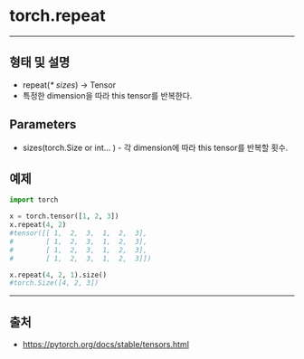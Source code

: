 # torch.repeat #
--------
## 형태 및 설명 ##
* repeat(*\* sizes*) → Tensor
* 특정한 dimension을 따라 this tensor를 반복한다.
>
## Parameters ##
* sizes(torch.Size or int... ) - 각 dimension에 따라 this tensor를 반복할 횟수.
>
## 예제 ##
```python 
import torch

x = torch.tensor([1, 2, 3])
x.repeat(4, 2)
#tensor([[ 1,  2,  3,  1,  2,  3],
#        [ 1,  2,  3,  1,  2,  3],
#        [ 1,  2,  3,  1,  2,  3],
#        [ 1,  2,  3,  1,  2,  3]])

x.repeat(4, 2, 1).size()
#torch.Size([4, 2, 3])
```
--------
## 출처 ##
* <https://pytorch.org/docs/stable/tensors.html>